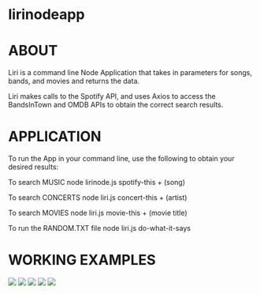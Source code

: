 # lirinodeapp

# ABOUT
Liri is a command line Node Application that takes in parameters for songs, bands, and movies and returns the data.

Liri makes calls to the Spotify API, and uses Axios to access the BandsInTown and OMDB APIs to obtain the correct search results.

# APPLICATION
To run the App in your command line, use the following to obtain your desired results:

To search MUSIC
node lirinode.js spotify-this + (song)

To search CONCERTS
node liri.js concert-this + (artist)

To search MOVIES
node liri.js movie-this + (movie title)

To run the RANDOM.TXT file
node liri.js do-what-it-says

# WORKING EXAMPLES

<img src="http://img.link.here" />
<img src="http://img.link.here" />
<img src="http://img.link.here" />
<img src="http://img.link.here" />
<img src="http://img.link.here" />